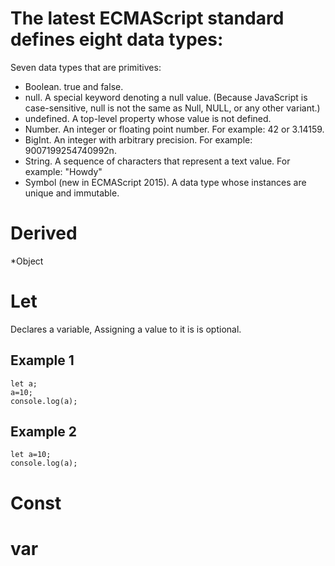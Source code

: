 # The latest ECMAScript standard defines eight data types:
Seven data types that are primitives:
* Boolean. true and false.
* null. A special keyword denoting a null value. (Because JavaScript is case-sensitive, null is not the same as Null, NULL, or any other variant.)
* undefined. A top-level property whose value is not defined.
* Number. An integer or floating point number. For example: 42 or 3.14159.
* BigInt. An integer with arbitrary precision. For example: 9007199254740992n.
* String. A sequence of characters that represent a text value. For example: "Howdy"
* Symbol (new in ECMAScript 2015). A data type whose instances are unique and immutable.

# Derived
*Object


# Let
Declares a variable, Assigning a value to it is is optional.

## Example 1
```
let a;
a=10;
console.log(a);
```
## Example 2

```
let a=10;
console.log(a);
```


# Const


# var


